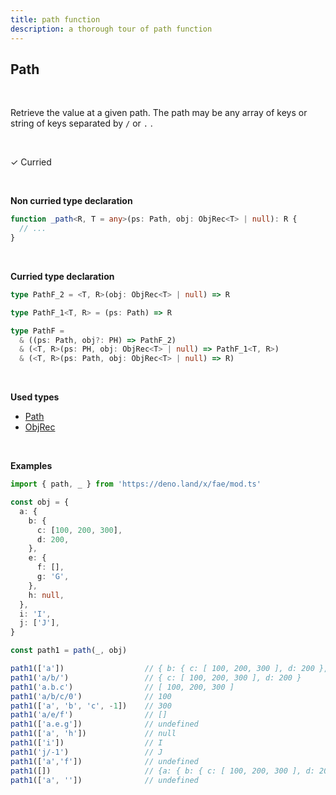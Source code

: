 ```yaml
---
title: path function
description: a thorough tour of path function
---
```


## Path
<br>

Retrieve the value at a given path. The path may be any array of keys or string of keys separated by `/` or `.` .

<br>

&check; Curried

<br>
<!---
&#10539; Not curred
-->

**Non curried type declaration**
```typescript
function _path<R, T = any>(ps: Path, obj: ObjRec<T> | null): R {
  // ...
}
```
<br>

**Curried type declaration**

```typescript
type PathF_2 = <T, R>(obj: ObjRec<T> | null) => R

type PathF_1<T, R> = (ps: Path) => R

type PathF =
  & ((ps: Path, obj?: PH) => PathF_2)
  & (<T, R>(ps: PH, obj: ObjRec<T> | null) => PathF_1<T, R>)
  & (<T, R>(ps: Path, obj: ObjRec<T> | null) => R)
```
<br>

**Used types**
* [Path](/types/Path)
* [ObjRec](/types/ObjRec)

<br>

**Examples**
```typescript
import { path, _ } from 'https://deno.land/x/fae/mod.ts'

const obj = {
  a: {
    b: {
      c: [100, 200, 300],
      d: 200,
    },
    e: {
      f: [],
      g: 'G',
    },
    h: null,
  },
  i: 'I',
  j: ['J'],
}

const path1 = path(_, obj)

path1(['a'])                  // { b: { c: [ 100, 200, 300 ], d: 200 }, e: { f: [], g: 'G' }, h: null }
path1('a/b/')                 // { c: [ 100, 200, 300 ], d: 200 }
path1('a.b.c')                // [ 100, 200, 300 ] 
path1('a/b/c/0')              // 100
path1(['a', 'b', 'c', -1])    // 300
path1('a/e/f')                // []
path1(['a.e.g'])              // undefined
path1(['a', 'h'])             // null
path1(['i'])                  // I
path1('j/-1')                 // J
path1(['a','f'])              // undefined
path1([])                     // {a: { b: { c: [ 100, 200, 300 ], d: 200 }, e: { f: [], g: 'G' }, h: null }, i: 'I', j: [ 'J' ]}
path1(['a', ''])              // undefined
```

